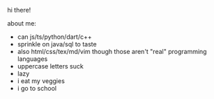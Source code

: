 hi there!

about me:
- can js/ts/python/dart/c++
- sprinkle on java/sql to taste
- also html/css/tex/md/vim though those aren't "real" programming languages
- uppercase letters suck
- lazy
- i eat my veggies
- i go to school
